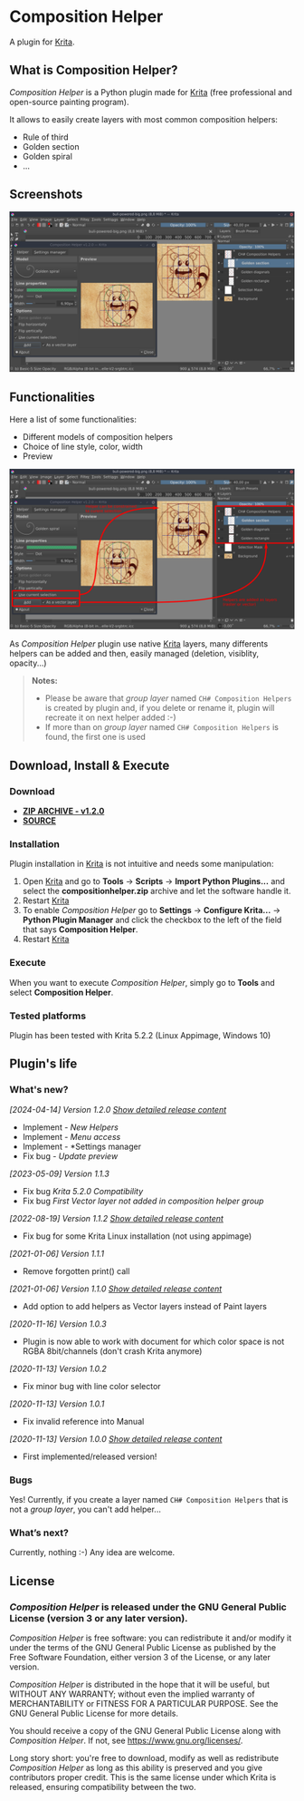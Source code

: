 # Composition Helper

A plugin for [Krita](https://krita.org).


## What is Composition Helper?
*Composition Helper* is a Python plugin made for [Krita](https://krita.org) (free professional and open-source painting program).


It allows to easily create layers with most common composition helpers:
- Rule of third
- Golden section
- Golden spiral
- ...



## Screenshots

![Export file list](./screenshots/main.png)

## Functionalities

Here a list of some functionalities:
- Different models of composition helpers
- Choice of line style, color, width
- Preview

![Export file list](./screenshots/r1-2-0_main_example.png)

As *Composition Helper* plugin use native [Krita](https://krita.org) layers, many differents helpers can be added and then, easily managed (deletion, visiblity, opacity...)

> **Notes:**
> - Please be aware that *group layer* named `CH# Composition Helpers` is created by plugin and, if you delete or rename it, plugin will recreate it on next helper added :-)
> - If more than on *group layer* named `CH# Composition Helpers` is found, the first one is used


## Download, Install & Execute

### Download
+ **[ZIP ARCHIVE - v1.2.0](https://github.com/Grum999/CompositionHelper/releases/download/1.2.0/compositionhelper.zip)**
+ **[SOURCE](https://github.com/Grum999/CompositionHelper)**


### Installation

Plugin installation in [Krita](https://krita.org) is not intuitive and needs some manipulation:

1. Open [Krita](https://krita.org) and go to **Tools** -> **Scripts** -> **Import Python Plugins...** and select the **compositionhelper.zip** archive and let the software handle it.
2. Restart [Krita](https://krita.org)
3. To enable *Composition Helper* go to **Settings** -> **Configure Krita...** -> **Python Plugin Manager** and click the checkbox to the left of the field that says **Composition Helper**.
4. Restart [Krita](https://krita.org)


### Execute

When you want to execute *Composition Helper*, simply go to **Tools** and select **Composition Helper**.


### Tested platforms
Plugin has been tested with Krita 5.2.2 (Linux Appimage, Windows 10)


## Plugin's life

### What's new?
_[2024-04-14] Version 1.2.0_ *[Show detailed release content](./releases-notes/RELEASE-1.2.0.md)*
- Implement - *New Helpers*
- Implement - *Menu access*
- Implement - *Settings manager
- Fix bug - *Update preview*

_[2023-05-09] Version 1.1.3_
- Fix bug *Krita 5.2.0 Compatibility*
- Fix bug *First Vector layer not added in composition helper group*

_[2022-08-19] Version 1.1.2_ *[Show detailed release content](./releases-notes/RELEASE-1.1.2.md)*

- Fix bug for some Krita Linux installation (not using appimage)

_[2021-01-06] Version 1.1.1_

- Remove forgotten print() call

_[2021-01-06] Version 1.1.0_ *[Show detailed release content](./releases-notes/RELEASE-1.1.0.md)*

- Add option to add helpers as Vector layers instead of Paint layers

_[2020-11-16] Version 1.0.3_

- Plugin is now able to work with document for which color space is not RGBA 8bit/channels (don't crash Krita anymore)

_[2020-11-13] Version 1.0.2_

- Fix minor bug with line color selector

_[2020-11-13] Version 1.0.1_

- Fix invalid reference into Manual

_[2020-11-13] Version 1.0.0_ *[Show detailed release content](./releases-notes/RELEASE-1.0.0.md)*

- First implemented/released version!



### Bugs

Yes!
Currently, if you create a layer named `CH# Composition Helpers` that is not a *group layer*, you can't add helper...



### What’s next?

Currently, nothing :-)
Any idea are welcome.


## License

### *Composition Helper* is released under the GNU General Public License (version 3 or any later version).

*Composition Helper* is free software: you can redistribute it and/or modify it under the terms of the GNU General Public License as published by the Free Software Foundation, either version 3 of the License, or any later version.

*Composition Helper* is distributed in the hope that it will be useful, but WITHOUT ANY WARRANTY; without even the implied warranty of MERCHANTABILITY or FITNESS FOR A PARTICULAR PURPOSE. See the GNU General Public License for more details.

You should receive a copy of the GNU General Public License along with *Composition Helper*. If not, see <https://www.gnu.org/licenses/>.


Long story short: you're free to download, modify as well as redistribute *Composition Helper* as long as this ability is preserved and you give contributors proper credit. This is the same license under which Krita is released, ensuring compatibility between the two.
